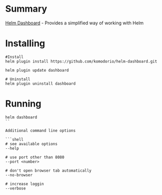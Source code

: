 # Summary

[Helm Dashboard](https://github.com/komodorio/helm-dashboard) - Provides a simplified way of working with Helm

# Installing

```shell
#Install
helm plugin install https://github.com/komodorio/helm-dashboard.git

helm plugin update dashboard

# Uninstall
helm plugin uninstall dashboard
```

# Running

```shell
helm dashboard
``

Additional command line options

```shell
# see available options
--help

# use port other than 8080
--port <number>

# don't open browser tab automatically
--no-browser

# increase loggin
--verbose
```
